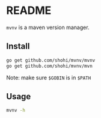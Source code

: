 # README
`mvnv` is a maven version manager.

## Install

```bash
go get github.com/shohi/mvnv/mvnv
go get github.com/shohi/mvnv/mvn

```
Note: make sure `$GOBIN` is in `$PATH`

## Usage

```bash
mvnv -h
```
